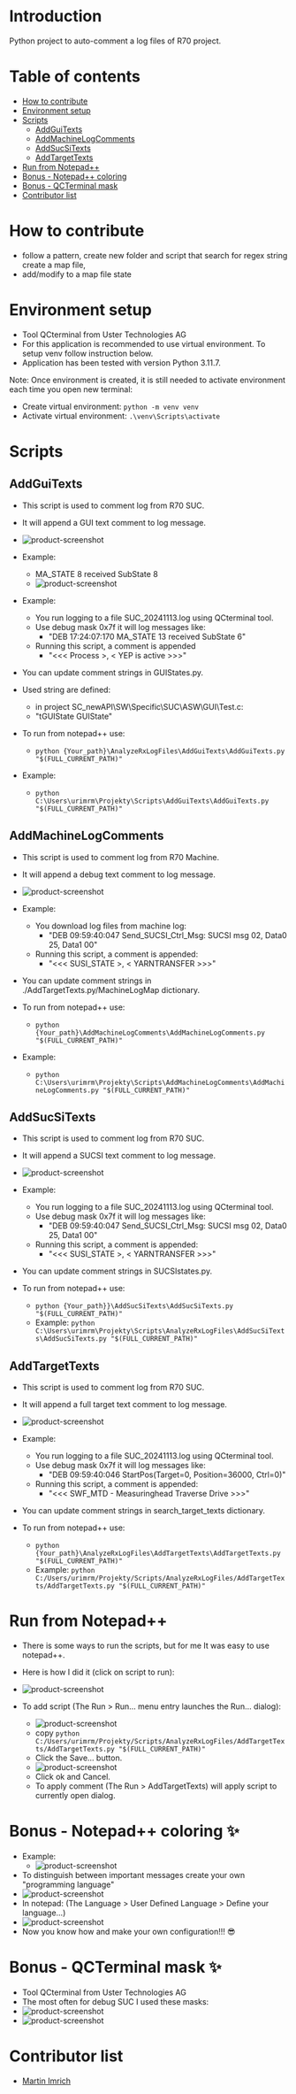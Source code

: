 # Introduction
Python project to auto-comment a log files of R70 project.

# Table of contents
* [How to contribute](#How-to-contribute)
* [Environment setup](#Environment-setup)
* [Scripts](#Scripts)
    * [AddGuiTexts](##AddGuiTexts)
    * [AddMachineLogComments](##AddMachineLogComments)
    * [AddSucSiTexts](##AddSucSiTexts)
    * [AddTargetTexts](##AddTargetTexts)
* [Run from Notepad++](#Run-from-Notepad++)
* [Bonus - Notepad++ coloring](#Bonus-Notepad++-coloring)
* [Bonus - QCTerminal mask](#Bonus-QCTerminal-mask)
* [Contributor list](#Contributor-list)

# How to contribute
- follow a pattern, create new folder and script that search for regex string create a map file,
- add/modify to a map file state

# Environment setup
* Tool QCterminal from Uster Technologies AG
* For this application is recommended to use virtual environment. To setup venv follow instruction below.
* Application has been tested with version Python 3.11.7.

Note: Once environment is created, it is still needed to activate environment each time you open new terminal:
* Create virtual environment:
    ``` python -m venv venv ```
* Activate virtual environment:
    ``` .\venv\Scripts\activate ```

# Scripts
## AddGuiTexts
* This script is used to comment log from R70 SUC.
* It will append a GUI text comment to log message.
* ![product-screenshot](Documentation/ReadMeImages/AddGuiText.png)
* Example:
    * MA_STATE 8 received SubState 8
    * ![product-screenshot](Documentation/ReadMeImages/GuiTextExample_0.png)
* Example:
    * You run logging to a file SUC_20241113.log using QCterminal tool.
    * Use debug mask 0x7f it will log messages like:
        * "DEB 17:24:07:170  MA_STATE 13 received SubState 6"
    * Running this script, a comment is appended
        * "<<< Process >, < YEP is active >>>"

* You can update comment strings in GUIStates.py.
* Used string are defined:
    * in project SC_newAPI\SW\Specific\SUC\ASW\GUI\Test.c:
    * "tGUIState GUIState"

* To run from notepad++ use:
    * ``` python {Your_path}\AnalyzeRxLogFiles\AddGuiTexts\AddGuiTexts.py "$(FULL_CURRENT_PATH)" ```
* Example:
    * ``` python C:\Users\urimrm\Projekty\Scripts\AddGuiTexts\AddGuiTexts.py "$(FULL_CURRENT_PATH)" ```

## AddMachineLogComments
* This script is used to comment log from R70 Machine.
* It will append a debug text comment to log message.
* ![product-screenshot](Documentation/ReadMeImages/AddMachineLogComments.png)
* Example:
    * You download log files from machine log:
        * "DEB 09:59:40:047  Send_SUCSI_Ctrl_Msg: SUCSI msg 02, Data0 25, Data1 00"
    * Running this script, a comment is appended:
        * "<<< SUSI_STATE >, < YARNTRANSFER >>>"

* You can update comment strings in ./AddTargetTexts.py/MachineLogMap dictionary.

* To run from notepad++ use:
    * ``` python {Your_path}\AddMachineLogComments\AddMachineLogComments.py "$(FULL_CURRENT_PATH)" ```

* Example:
    * ``` python C:\Users\urimrm\Projekty\Scripts\AddMachineLogComments\AddMachineLogComments.py "$(FULL_CURRENT_PATH)" ```

## AddSucSiTexts
* This script is used to comment log from R70 SUC.
* It will append a SUCSI text comment to log message.
* ![product-screenshot](Documentation/ReadMeImages/AddSucSiText.png)
* Example:
    * You run logging to a file SUC_20241113.log using QCterminal tool.
    * Use debug mask 0x7f it will log messages like:
        * "DEB 09:59:40:047  Send_SUCSI_Ctrl_Msg: SUCSI msg 02, Data0 25, Data1 00"
    * Running this script, a comment is appended:
        * "<<< SUSI_STATE >, < YARNTRANSFER >>>"

* You can update comment strings in SUCSIstates.py.

* To run from notepad++ use:
    * ``` python {Your_path}}\AddSucSiTexts\AddSucSiTexts.py "$(FULL_CURRENT_PATH)" ```
    * Example: ``` python C:\Users\urimrm\Projekty\Scripts\AnalyzeRxLogFiles\AddSucSiTexts\AddSucSiTexts.py "$(FULL_CURRENT_PATH)" ```

## AddTargetTexts
* This script is used to comment log from R70 SUC.
* It will append a full target text comment to log message.
* ![product-screenshot](Documentation/ReadMeImages/AddTargetText.png)
* Example:
    * You run logging to a file SUC_20241113.log using QCterminal tool.
    * Use debug mask 0x7f it will log messages like:
        * "DEB 09:59:40:046  StartPos(Target=0, Position=36000, Ctrl=0)"
    * Running this script, a comment is appended:
        * "<<< SWF_MTD - Measuringhead Traverse Drive >>>"

* You can update comment strings in search_target_texts dictionary.

* To run from notepad++ use:
    * ``` python {Your_path}\AnalyzeRxLogFiles\AddTargetTexts\AddTargetTexts.py "$(FULL_CURRENT_PATH)" ```
    * Example: ``` python C:/Users/urimrm/Projekty/Scripts/AnalyzeRxLogFiles/AddTargetTexts/AddTargetTexts.py "$(FULL_CURRENT_PATH)" ```

# Run from Notepad++
* There is some ways to run the scripts, but for me It was easy to use notepad++.
* Here is how I did it (click on script to run):
* ![product-screenshot](Documentation/ReadMeImages/RunNotepadScreenShot_00.png)

* To add script (The Run > Run… menu entry launches the Run… dialog):
    * ![product-screenshot](Documentation/ReadMeImages/RunNotepadScreenShot_01.png)
    * copy ``` python C:/Users/urimrm/Projekty/Scripts/AnalyzeRxLogFiles/AddTargetTexts/AddTargetTexts.py "$(FULL_CURRENT_PATH)" ```
    * Click the Save… button.
    * ![product-screenshot](Documentation/ReadMeImages/RunNotepadScreenShot_02.png)
    * Click ok and Cancel.
    * To apply comment (The Run > AddTargetTexts) will apply script to currently open dialog.

# Bonus - Notepad++ coloring ✨
* Example:
    * ![product-screenshot](Documentation/ReadMeImages/UserDefinedLanguage_02.png)
* To distinguish between important messages create your own "programming language"
* ![product-screenshot](Documentation/ReadMeImages/UserDefinedLanguage_01.png)
* In notepad: (The Language > User Defined Language > Define your language...)
* ![product-screenshot](Documentation/ReadMeImages/UserDefinedLanguage_00.png)
* Now you know how and make your own configuration!!! 😎


# Bonus - QCTerminal mask ✨
* Tool QCterminal from Uster Technologies AG
* The most often for debug SUC I used these masks:
* ![product-screenshot](Documentation/ReadMeImages/BasicDebugMask.png)
* ![product-screenshot](Documentation/ReadMeImages/DebugMaskEX3.png)

# Contributor list
- [Martin Imrich](https://linkedin.com/in/martin-imrich-2439921a8)
